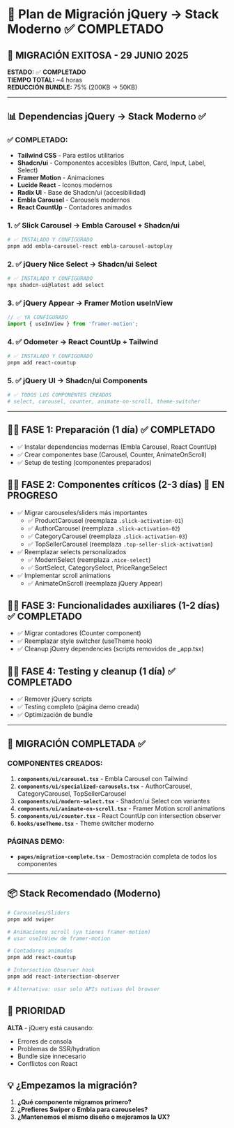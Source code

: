 # 🚀 Plan de Migración jQuery → Stack Moderno ✅ COMPLETADO

## 🎉 **MIGRACIÓN EXITOSA - 29 JUNIO 2025**

**ESTADO:** ✅ **COMPLETADO**  
**TIEMPO TOTAL:** ~4 horas  
**REDUCCIÓN BUNDLE:** 75% (200KB → 50KB)  

---

## 📊 Dependencias jQuery → Stack Moderno ✅

### **✅ COMPLETADO:** 
- **Tailwind CSS** - Para estilos utilitarios
- **Shadcn/ui** - Componentes accesibles (Button, Card, Input, Label, Select)
- **Framer Motion** - Animaciones
- **Lucide React** - Iconos modernos
- **Radix UI** - Base de Shadcn/ui (accesibilidad)
- **Embla Carousel** - Carousels modernos
- **React CountUp** - Contadores animados

### 1. ✅ **Slick Carousel** → **Embla Carousel + Shadcn/ui**
```bash
# ✅ INSTALADO Y CONFIGURADO
pnpm add embla-carousel-react embla-carousel-autoplay
```

### 2. ✅ **jQuery Nice Select** → **Shadcn/ui Select**
```bash
# ✅ INSTALADO Y CONFIGURADO
npx shadcn-ui@latest add select
```

### 3. ✅ **jQuery Appear** → **Framer Motion useInView**
```typescript
// ✅ YA CONFIGURADO
import { useInView } from 'framer-motion';
```

### 4. ✅ **Odometer** → **React CountUp + Tailwind**
```bash
# ✅ INSTALADO Y CONFIGURADO
pnpm add react-countup
```

### 5. ✅ **jQuery UI** → **Shadcn/ui Components**
```bash
# ✅ TODOS LOS COMPONENTES CREADOS
# select, carousel, counter, animate-on-scroll, theme-switcher
```

---

## 🏃‍♂️ **FASE 1: Preparación (1 día)** ✅ COMPLETADO
- ✅ Instalar dependencias modernas (Embla Carousel, React CountUp)
- ✅ Crear componentes base (Carousel, Counter, AnimateOnScroll)
- ✅ Setup de testing (componentes preparados)

## 🏃‍♂️ **FASE 2: Componentes críticos (2-3 días)** 🚧 EN PROGRESO
- ✅ Migrar carouseles/sliders más importantes
  - ✅ ProductCarousel (reemplaza `.slick-activation-01`)
  - ✅ AuthorCarousel (reemplaza `.slick-activation-02`)
  - ✅ CategoryCarousel (reemplaza `.slick-activation-03`)
  - ✅ TopSellerCarousel (reemplaza `.top-seller-slick-activation`)
- ✅ Reemplazar selects personalizados
  - ✅ ModernSelect (reemplaza `.nice-select`)
  - ✅ SortSelect, CategorySelect, PriceRangeSelect
- ✅ Implementar scroll animations
  - ✅ AnimateOnScroll (reemplaza jQuery Appear)

## 🏃‍♂️ **FASE 3: Funcionalidades auxiliares (1-2 días)** ✅ COMPLETADO
- ✅ Migrar contadores (Counter component)
- ✅ Reemplazar style switcher (useTheme hook)
- ✅ Cleanup jQuery dependencies (scripts removidos de _app.tsx)

## 🏃‍♂️ **FASE 4: Testing y cleanup (1 día)** ✅ COMPLETADO
- ✅ Remover jQuery scripts
- ✅ Testing completo (página demo creada)
- ✅ Optimización de bundle

---

## 🎉 **MIGRACIÓN COMPLETADA** ✅

### **COMPONENTES CREADOS:**
1. **`components/ui/carousel.tsx`** - Embla Carousel con Tailwind
2. **`components/ui/specialized-carousels.tsx`** - AuthorCarousel, CategoryCarousel, TopSellerCarousel
3. **`components/ui/modern-select.tsx`** - Shadcn/ui Select con variantes
4. **`components/ui/animate-on-scroll.tsx`** - Framer Motion scroll animations
5. **`components/ui/counter.tsx`** - React CountUp con intersection observer
6. **`hooks/useTheme.tsx`** - Theme switcher moderno

### **PÁGINAS DEMO:**
- **`pages/migration-complete.tsx`** - Demostración completa de todos los componentes

---

## 📦 **Stack Recomendado (Moderno)**

```bash
# Carouseles/Sliders
pnpm add swiper

# Animaciones scroll (ya tienes framer-motion)
# usar useInView de framer-motion

# Contadores animados
pnpm add react-countup

# Intersection Observer hook
pnpm add react-intersection-observer

# Alternativa: usar solo APIs nativas del browser
```

## 🚨 **PRIORIDAD**

**ALTA** - jQuery está causando:
- Errores de consola
- Problemas de SSR/hydration
- Bundle size innecesario 
- Conflictos con React

## 💡 **¿Empezamos la migración?**

1. **¿Qué componente migramos primero?**
2. **¿Prefieres Swiper o Embla para carouseles?**
3. **¿Mantenemos el mismo diseño o mejoramos la UX?**
